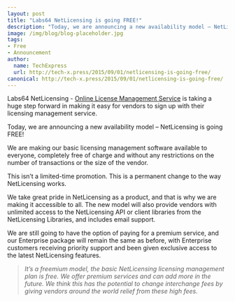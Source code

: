 ```yaml
---
layout: post
title: "Labs64 NetLicensing is going FREE!"
description: "Today, we are announcing a new availability model – NetLicensing is going free!"
image: /img/blog/blog-placeholder.jpg
tags:
- Free
- Announcement
author:
  name: TechExpress
  url: http://tech-x.press/2015/09/01/netlicensing-is-going-free/
canonical: http://tech-x.press/2015/09/01/netlicensing-is-going-free/
---
```


Labs64 NetLicensing - [Online License Management Service](http://netlicensing.io) is taking a huge step forward in making it easy for vendors to sign up with their licensing management service.

Today, we are announcing a new availability model – NetLicensing is going FREE!

We are making our basic licensing management software available to everyone, completely free of charge and without any restrictions on the number of transactions or the size of the vendor.

This isn’t a limited-time promotion. This is a permanent change to the way NetLicensing works.

We take great pride in NetLicensing as a product, and that is why we are making it accessible to all. The new model will also provide vendors with unlimited access to the NetLicensing API or client libraries from the NetLicensing Libraries, and includes email support.

We are still going to have the option of paying for a premium service, and our Enterprise package will remain the same as before, with Enterprise customers receiving priority support and been given exclusive access to the latest NetLicensing features.

> *It’s a freemium model, the basic NetLicensing licensing management plan is free. We offer premium services and can add more in the future. We think this has the potential to change interchange fees by giving vendors around the world relief from these high fees.*
